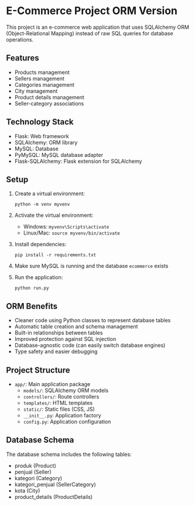 # E-Commerce Project ORM Version

This project is an e-commerce web application that uses SQLAlchemy ORM (Object-Relational Mapping) instead of raw SQL queries for database operations.

## Features

- Products management
- Sellers management
- Categories management
- City management
- Product details management
- Seller-category associations

## Technology Stack

- Flask: Web framework
- SQLAlchemy: ORM library
- MySQL: Database
- PyMySQL: MySQL database adapter
- Flask-SQLAlchemy: Flask extension for SQLAlchemy

## Setup

1. Create a virtual environment:
   ```
   python -m venv myvenv
   ```

2. Activate the virtual environment:
   - Windows: `myvenv\Scripts\activate`
   - Linux/Mac: `source myvenv/bin/activate`

3. Install dependencies:
   ```
   pip install -r requirements.txt
   ```

4. Make sure MySQL is running and the database `ecommerce` exists

5. Run the application:
   ```
   python run.py
   ```

## ORM Benefits

- Cleaner code using Python classes to represent database tables
- Automatic table creation and schema management
- Built-in relationships between tables
- Improved protection against SQL injection
- Database-agnostic code (can easily switch database engines)
- Type safety and easier debugging

## Project Structure

- `app/`: Main application package
  - `models/`: SQLAlchemy ORM models
  - `controllers/`: Route controllers
  - `templates/`: HTML templates
  - `static/`: Static files (CSS, JS)
  - `__init__.py`: Application factory
  - `config.py`: Application configuration

## Database Schema

The database schema includes the following tables:
- produk (Product)
- penjual (Seller)
- kategori (Category)
- kategori_penjual (SellerCategory)
- kota (City)
- product_details (ProductDetails) 